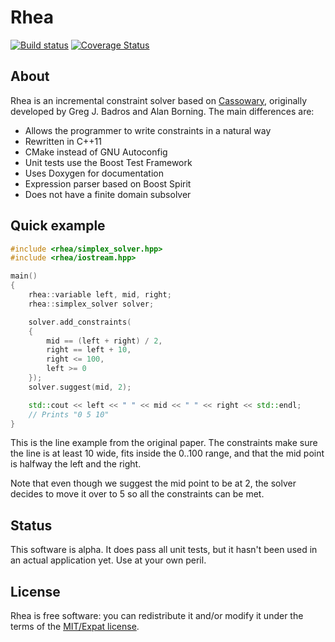 Rhea
====
[![Build status](https://travis-ci.org/Nocte-/rhea.png?branch=master)](https://travis-ci.org/Nocte-/rhea) [![Coverage Status](https://coveralls.io/repos/Nocte-/rhea/badge.png)](https://coveralls.io/r/Nocte-/rhea)

About
-----
Rhea is an incremental constraint solver based on 
[Cassowary](http://www.cs.washington.edu/research/constraints/cassowary), 
originally developed by Greg J. Badros and Alan Borning.  The main
differences are:

 * Allows the programmer to write constraints in a natural way
 * Rewritten in C++11
 * CMake instead of GNU Autoconfig
 * Unit tests use the Boost Test Framework
 * Uses Doxygen for documentation
 * Expression parser based on Boost Spirit
 * Does not have a finite domain subsolver 


Quick example
-------------

```c++
#include <rhea/simplex_solver.hpp>
#include <rhea/iostream.hpp>

main()
{
    rhea::variable left, mid, right;
    rhea::simplex_solver solver;

    solver.add_constraints(
    {
        mid == (left + right) / 2,
        right == left + 10,
        right <= 100,
        left >= 0
    });
    solver.suggest(mid, 2);

    std::cout << left << " " << mid << " " << right << std::endl;
    // Prints "0 5 10"
}
```

This is the line example from the original paper.  The constraints make sure
the line is at least 10 wide, fits inside the 0..100 range, and that the mid
point is halfway the left and the right.

Note that even though we suggest the mid point to be at 2, the solver decides
to move it over to 5 so all the constraints can be met.


Status
------
This software is alpha.  It does pass all unit tests, but it hasn't been used
in an actual application yet.  Use at your own peril.

License
-------
Rhea is free software: you can redistribute it and/or modify it under the
terms of the [MIT/Expat license](https://opensource.org/licenses/MIT).

